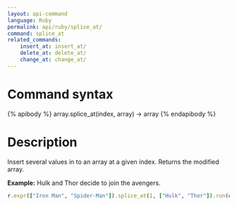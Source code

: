 ```yaml
---
layout: api-command 
language: Ruby
permalink: api/ruby/splice_at/
command: splice_at 
related_commands:
    insert_at: insert_at/
    delete_at: delete_at/
    change_at: change_at/
---
```


# Command syntax #

{% apibody %}
array.splice_at(index, array) &rarr; array
{% endapibody %}

# Description #

Insert several values in to an array at a given index. Returns the modified array.

__Example:__ Hulk and Thor decide to join the avengers.

```rb
r.expr(["Iron Man", "Spider-Man"]).splice_at(1, ["Hulk", "Thor"]).run(conn)
```


